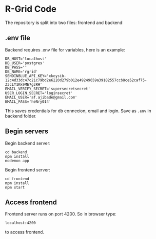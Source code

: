 # R-Grid Code

The repository is split into two files: frontend and backend

## .env file
Backend requires .env file for variables, here is an example:

```
DB_HOST='localhost'
DB_USER='postgres'
DB_PASS=''
DB_NAME='rgrid'
SENDINBLUE_API_KEY='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'
EMAIL_VERIFY_SECRET='supersecretsecret'
USER_LOGIN_SECRET='loginsecret'
EMAIL_USER='af.ajibade@gmail.com'
EMAIL_PASS='heNry014'
```
This saves credentials for db connecion, email and login. Save as `.env` in backend folder. 

## Begin servers

Begin backend server:
```
cd backend
npm install 
nodemon app
```

Begin frontend server:
```
cd frontend
npm install 
npm start
```
## Access frontend

Frontend server runs on port 4200. So in browser type:

```
localhost:4200
```

to access frontend.
